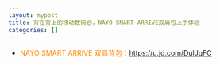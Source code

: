 ```yaml
---
layout: mypost
title: 背在背上的移动数码仓，NAYO SMART ARRIVE双肩包上手体验
categories: []
---
```


- <font color="#FF8C00">NAYO SMART ARRIVE 双肩背包：</font><https://u.jd.com/DulJqFC>
